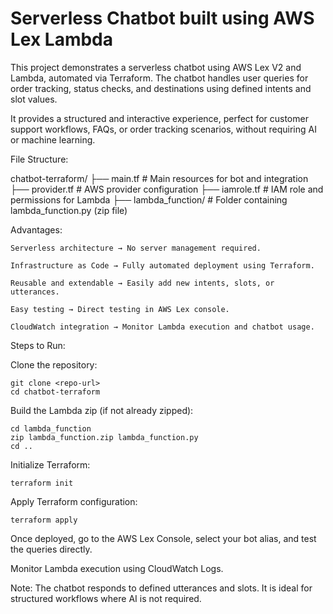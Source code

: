 # Serverless Chatbot built using AWS Lex Lambda

This project demonstrates a serverless chatbot using AWS Lex V2 and Lambda, automated via Terraform. The chatbot handles user queries for order tracking, status checks, and destinations using defined intents and slot values.

It provides a structured and interactive experience, perfect for customer support workflows, FAQs, or order tracking scenarios, without requiring AI or machine learning.

File Structure:

chatbot-terraform/
    ├── main.tf           # Main resources for bot and integration
    ├── provider.tf       # AWS provider configuration
    ├── iamrole.tf        # IAM role and permissions for Lambda
    ├── lambda_function/  # Folder containing lambda_function.py (zip file)


Advantages:

    Serverless architecture → No server management required.
    
    Infrastructure as Code → Fully automated deployment using Terraform.
    
    Reusable and extendable → Easily add new intents, slots, or utterances.
    
    Easy testing → Direct testing in AWS Lex console.
    
    CloudWatch integration → Monitor Lambda execution and chatbot usage.

Steps to Run:

Clone the repository:

    git clone <repo-url>
    cd chatbot-terraform


Build the Lambda zip (if not already zipped):

    cd lambda_function
    zip lambda_function.zip lambda_function.py
    cd ..


Initialize Terraform:

    terraform init


Apply Terraform configuration:

    terraform apply


Once deployed, go to the AWS Lex Console, select your bot alias, and test the queries directly.

Monitor Lambda execution using CloudWatch Logs.

Note: The chatbot responds to defined utterances and slots. It is ideal for structured workflows where AI is not required.
